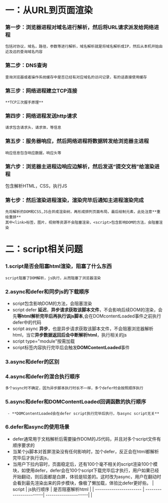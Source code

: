 # 一：从URL到页面渲染
  ### 第一步：浏览器进程对域名进行解析，然后将URL请求派发给网络进程
    包括对协议，域名，路径，参数等进行解析，域名解析就是将域名解析成IP，然后从本机开始由近及远的查询域名内容
  ### 第二步：DNS查询
    查询浏览器或者操作系统缓存中是否已经有对应域名的访问记录，有的话直接使用缓存
  ### 第三步：网络进程建立TCP连接
    **TCP三次握手原理**
  ### 第四步：网络进程发送http请求
    请求包含请求头，请求体，等信息
  ### 第五步：服务器响应，然后网络进程将数据转发给浏览器主进程
    响应信息包含响应数据，响应头等
  ### 第六步：浏览器主进程边响应边解析，然后发送“提交文档”给渲染进程
  包含解析HTML，CSS，执行JS
  ### 第七步：然后渲染进程渲染，渲染完毕后通知主进程渲染完成
    先将解析的DOM和CSS,JS合并成渲染树，再形成排列页面布局，最后绘制元素，此处注意**重绘重排**
    其中<link>标签，图片，视频等资源不会阻塞渲染，<script>包含影响DOM的方法，会阻塞渲染
    
# 二：script相关问题
  ### 1.script是否会阻塞html渲染，阻塞了什么东西
    script阻塞了DOM解析，js执行，从而阻塞了浏览器渲染
  ### 2.async和defer和同步js的下载顺序
  - script包含影响DOM的方法，会阻塞渲染
  - script defer **延迟**，**异步请求获取该脚本文件**，不会影响后续DOM的渲染，会先**等html解析完毕后再执行该js脚本**,会在DOMcontentLoaded事件之前执行defer中的代码
  - script async **异步**，也是异步请求获取该脚本文件，不会阻塞浏览器解析html，当它**异步数据返回后会中断解析html**，执行相关的js
  - script type="module"按需加载
  - script标签内容执行完毕后会触发**DOMContentLoaded**事件
  ### 3.async和defer的区别
  ### 4.async和defer的混合执行顺序
    多个async时不确定，因为异步脚本执行时长不一样，多个defer时会按照顺序执行
  ### 5.async和defer和DOMContentLoaded回调函数的执行顺序
     - **DOMContentLoaded会在defer script执行完毕后执行，与async script无关**
  ### 6.defer和async的使用场景
  - defer通常用于文档解析后需要操作DOM的JS代码，并且对多个script文件有顺序要求的
   - 当某个js脚本对首屏渲染没有任何影响时，加个defer，反正会在html都解析完毕后才执行该js，
   - 当用户下拉内容时，页面稳定后，还有100个毫不相关的script渲染100个模块，如使用defer，defer会在100个script下载完毕后才执行，用户如果已经开始翻动，则后面都是白屏，体验是较差的。这时改为async，用户在翻动时会看到最先渲染出来的异步模块，像极了懒加载，体验比defer更好些。
    |         script          |       js执行顺序       |  是否阻塞解析html    |
    | ----------------------- | -----------------------| ---------------------|
    |          <script>       |    按html顺序执行      |         阻塞         |
    |      <script async>     |    按请求返回顺序      |        可能阻塞      |
    |      <script defer>     |    按html顺序执行      |        不阻塞        |

# 三：渲染进程的详细渲染流程
  ### （1）使用**html解析器**将html页面转换成DOM树，ParseHTML。
  - html是如何转换为DOM的
    服务响应数据bytes -->  分词器tokens --> 生成Node --> DOM
  - DOM解析时CSS对它的影响：
    - **link标签**引入的CSS会**异步下载css资源**，**不阻塞dom树构建**
    - **body中只有当DOM树和CSS树都构建完毕才会开始准备页面渲染**
  - DOM解析时JS脚本对它的影响是什么
     HTML 解析器暂停工作，JavaScript 引擎介入，并执行 script 标签中的这段脚本，脚本执行完成之后，HTML 解析器恢复解析过程。
     async 和 defer 虽然都是异步的，不过还有一些差异，使用 async 标志的脚本文件一旦加载完成，会立即执行；而使用了 defer 标记的脚本文件，需要在 DOMContentLoaded 事件之前执行。
  - CSS是否会影响JS的解析？
    JavaScript 引擎在解析 JavaScript 之前，是不知道 JavaScript 是否操纵了 CSSOM 的，所以**渲染引擎在遇到 JavaScript 脚本时**，不管该脚本是否操纵了 CSSOM，**都会执行 CSS 文件下载，解析操作，再执行 JavaScript 脚本**。比如script的代码app.style.color = 'red'
  - DOM解析器处理跨站点资源
  ### （2）将css解析成CSS树，ParserCSS
  - 如果css样式没有通过link标签引入，样式还是会通过html解析器解析。
  - **link会阻塞浏览器的渲染**，因为本质上link解析也是浏览器解析的一部分，但**不会阻塞DOM解析**。
  - CSS文件的引入如果放在底部会阻塞DOM渲染。
  ### （3）计算DOM树每个节点的具体样式,Attachment
  ### （4）DOM树+ CSS树 --> 生成布局树 
  ### （5）根据布局树生成图层树 update LayerTree
  ### （6）绘制图层 paint
  ### （7）组合图层
  - 图层树：什么样的场景可以生成图层树呢？打开调试工具的layers工具就可以看到图层树
  添加css 3d的元素，position:fixed的元素，video标签，canvas,css3动画

# 四：重绘重排
  - layout为重排，重排就是**回流**。
    - 更新元素的**几何属性**，**计算所有元素在窗口的位置,**。当添加，删除元素，修改大小，位置等时会触发
  - repaint为重绘。
    - 更新元素的**绘制属性**重新**计算所有元素在窗口具体呈现的内容**，比如改变背景颜色。
    重绘重排是以图层为单位进行的,
    重排一定触发重绘，但重绘不一定会触发重排。

# 五：performance API
  ### :,
|   时间节点  |              描述              |                               含义                            |
| ----------- | -------------------------------| --------------------------------------------------------------|
|      TTFB   |       time to first byte       |               从请求到数据返回第一个字节所消耗的时间          |
|      TTI    |      time to interactive       |                DOM树构建完毕，代表可以绑定事件                |
|      DCL    |         domContentLoaded       |   当**html文档被完全加载和解析完成**后触发domContentLoaded    |
|       L     |               onLoad           |                  **全部依赖资源加载完毕**后触发               |
|      FP     |            first paint         |                 首次绘制，第一个像素点绘制到屏幕的时间        |
|      FCP    |    first contentful Paint      |                       首次绘制任何内容的时间                  |
|      FMP    |    first meaningful paint      |             首次有意义的绘制，它是衡量页面可用性的标准        |
|      LCP    |   largest contentfule paint    |               viewport中最大的页面元素加载的时间              |
|      FID    |         first input delay      |               用户首次和页面交互到页面响应的时间              |

# 六：DocumentFragment 和 requestAnimationFrame